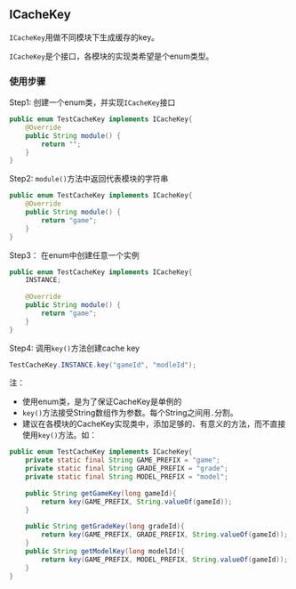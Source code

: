 
## ICacheKey

`ICacheKey`用做不同模块下生成缓存的key。

`ICacheKey`是个接口，各模块的实现类希望是个enum类型。

### 使用步骤

Step1: 创建一个enum类，并实现`ICacheKey`接口

```java
public enum TestCacheKey implements ICacheKey{
    @Override
    public String module() {
        return "";
    }
}
```

Step2: `module()`方法中返回代表模块的字符串 

```java
public enum TestCacheKey implements ICacheKey{
    @Override
    public String module() {
        return "game";
    }
}
```

Step3： 在enum中创建任意一个实例

```java
public enum TestCacheKey implements ICacheKey{
    INSTANCE;
    
    @Override
    public String module() {
        return "game";
    }
}
```

Step4: 调用`key()`方法创建cache key

```java
TestCacheKey.INSTANCE.key("gameId", "modleId");
```

注：

* 使用enum类，是为了保证CacheKey是单例的
* `key()`方法接受String数组作为参数。每个String之间用`.`分割。
* 建议在各模块的CacheKey实现类中，添加足够的、有意义的方法，而不直接使用`key()`方法。如：

```java
public enum TestCacheKey implements ICacheKey{
    private static final String GAME_PREFIX = "game";
    private static final String GRADE_PREFIX = "grade";
    private static final String MODEL_PREFIX = "model";
    
    public String getGameKey(long gameId){
        return key(GAME_PREFIX, String.valueOf(gameId));    
    }
    
    public String getGradeKey(long gradeId){
        return key(GAME_PREFIX, GRADE_PREFIX, String.valueOf(gameId));    
    }
    public String getModelKey(long modelId){
        return key(GAME_PREFIX, MODEL_PREFIX, String.valueOf(gameId));    
    }
}

```

